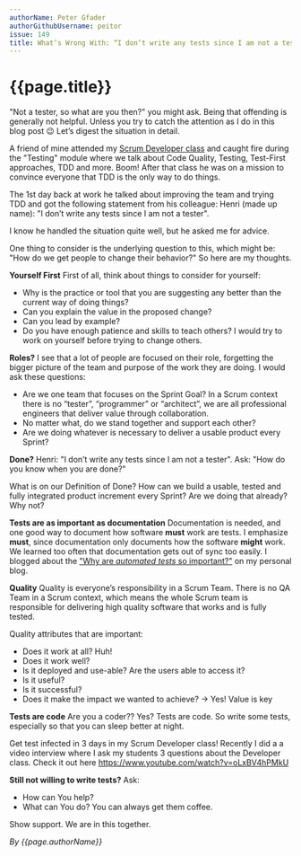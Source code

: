```yaml
---
authorName: Peter Gfader
authorGithubUsername: peitor
issue: 149
title: What’s Wrong With: “I don’t write any tests since I am not a tester”?
---
```

# {{page.title}}

"Not a tester, so what are you then?" you might ask.
Being that offending is generally not helpful.
Unless you try to catch the attention as I do in this blog post 😉
Let’s digest the situation in detail.

A friend of mine attended my [Scrum Developer class](https://www.scrum.org/courses/professional-scrum-developer-training) and caught fire during the "Testing" module where we talk about Code Quality, Testing, Test-First approaches, TDD and more.
Boom! After that class he was on a mission to convince everyone that TDD is the only way to do things.

The 1st day back at work he talked about improving the team and trying TDD and got the following statement from his colleague:
Henri (made up name): "I don’t write any tests since I am not a tester".

I know he handled the situation quite well, but he asked me for advice.

One thing to consider is the underlying question to this, which might be:
"How do we get people to change their behavior?"
So here are my thoughts.

**Yourself First**
First of all, think about things to consider for yourself:
* Why is the practice or tool that you are suggesting any better than the current way of doing things?
* Can you explain the value in the proposed change?
* Can you lead by example?
* Do you have enough patience and skills to teach others?
I would try to work on yourself before trying to change others.

 

**Roles?**
I see that a lot of people are focused on their role, forgetting the bigger picture of the team and purpose of the work they are doing.
I would ask these questions:
* Are we one team that focuses on the Sprint Goal?
  In a Scrum context there is no “tester”, “programmer” or “architect”, we are all professional engineers that deliver value through collaboration.
* No matter what, do we stand together and support each other?
* Are we doing whatever is necessary to deliver a usable product every Sprint?
 

**Done?**
Henri: "I don’t write any tests since I am not a tester".
Ask: "How do you know when you are done?"

What is on our Definition of Done?
How can we build a usable, tested and fully integrated product increment every Sprint?
Are we doing that already? Why not?
 

**Tests are as important as documentation**
Documentation is needed, and one good way to document how software **must** work are tests. I emphasize **must**, since documentation only documents how the software **might** work.
We learned too often that documentation gets out of sync too easily.
I blogged about the ["Why are *automated tests* so important?"](http://blog.gfader.com/2010/10/why-are-automated-tests-so-important.html) on my personal blog.

 

**Quality**
Quality is everyone’s responsibility in a Scrum Team. There is no QA Team in a Scrum context, which means the whole Scrum team is responsible for delivering high quality software that works and is fully tested.

Quality attributes that are important:
* Does it work at all?
  Huh!
* Does it work well?
* Is it deployed and use-able?
  Are the users able to access it?
* Is it useful?
* Is it successful?
* Does it make the impact we wanted to achieve?
   -> Yes! Value is key

 
**Tests are code**
Are you a coder?? Yes? Tests are code. So write some tests, especially so that you can sleep better at night.

Get test infected in 3 days in my Scrum Developer class!
Recently I did a a video interview where I ask my students 3 questions about the Developer class.
Check it out here https://www.youtube.com/watch?v=oLxBV4hPMkU

 

**Still not willing to write tests?**
Ask: 
* How can You help? 
* What can You do?
You can always get them coffee.

Show support. We are in this together.

*By {{page.authorName}}*

